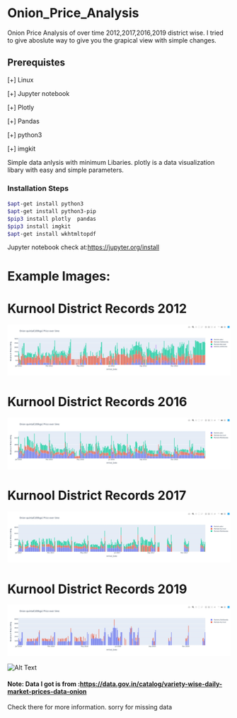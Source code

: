 # Onion_Price_Analysis
Onion Price Analysis of over time 2012,2017,2016,2019 district  wise.
I tried to give aboslute way to give you the grapical view with simple changes.

## Prerequistes
[+] Linux

[+] Jupyter notebook

[+] Plotly

[+] Pandas

[+] python3

[+] imgkit

Simple data anlysis with minimum Libaries.
plotly is a data visualization libary with easy and simple parameters.

### Installation Steps
```sh
$apt-get install python3
$apt-get install python3-pip
$pip3 install plotly  pandas
$pip3 install imgkit
$apt-get install wkhtmltopdf
```

Jupyter notebook check at:https://jupyter.org/install
# Example Images: 
  # Kurnool District Records 2012
![Alt Text](Onion_2012.jpeg)

  # Kurnool District Records 2016
![Alt Text](Onion_2016.jpeg)

  # Kurnool District Records 2017
![Alt Text](Onion_2017.jpeg)

  # Kurnool District Records 2019
![Alt Text](Onion_2019.jpeg)

![Alt Text](https://media.tenor.com/images/dd3e275792457dcf604d103578289003/tenor.gif)

#### Note: Data I got is from :https://data.gov.in/catalog/variety-wise-daily-market-prices-data-onion
Check there for more information. sorry for missing data

